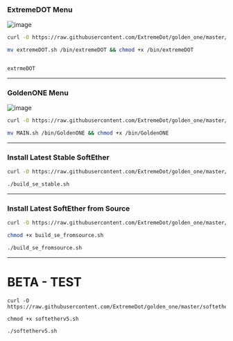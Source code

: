 ### ExtremeDOT Menu

![image](https://user-images.githubusercontent.com/120102306/227371020-f5c72604-6293-48fa-82d8-f53b13ceb4ff.png)


```sh
curl -O https://raw.githubusercontent.com/ExtremeDot/golden_one/master/extremeDOT.sh && chmod +x extremeDOT.sh

mv extremeDOT.sh /bin/extremeDOT && chmod +x /bin/extremeDOT
````

```sh

extrmeDOT
```
***

### GoldenONE Menu

![image](https://user-images.githubusercontent.com/120102306/227371618-70808425-9b6e-4fa5-aa24-65e5fb7ac4a1.png)


```sh
curl -O https://raw.githubusercontent.com/ExtremeDot/golden_one/master/MAIN.sh && chmod +x MAIN.sh

mv MAIN.sh /bin/GoldenONE && chmod +x /bin/GoldenONE

```


***

### Install Latest Stable SoftEther 

```sh
curl -O https://raw.githubusercontent.com/ExtremeDot/golden_one/master/build_se_stable.sh && chmod +x build_se_stable.sh

./build_se_stable.sh

```

***

### Install Latest SoftEther from Source

```sh
curl -O https://raw.githubusercontent.com/ExtremeDot/golden_one/master/build_se_fromsource.sh

chmod +x build_se_fromsource.sh

./build_se_fromsource.sh

```

***

# BETA - TEST

```
curl -O https://raw.githubusercontent.com/ExtremeDot/golden_one/master/softetherv5.sh

chmod +x softetherv5.sh

./softetherv5.sh
```
